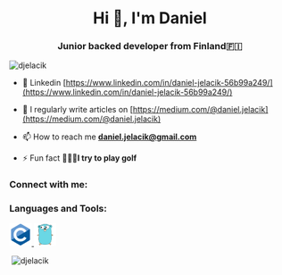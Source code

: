 <h1 align="center">Hi 👋, I'm Daniel</h1>
<h3 align="center">Junior backed developer from Finland🇫🇮</h3>

<p align="left"> <img src="https://komarev.com/ghpvc/?username=djelacik&label=Profile%20views&color=0e75b6&style=flat" alt="djelacik" /> </p>

- 📲 Linkedin [https://www.linkedin.com/in/daniel-jelacik-56b99a249/](https://www.linkedin.com/in/daniel-jelacik-56b99a249/)

- 📝 I regularly write articles on [https://medium.com/@daniel.jelacik](https://medium.com/@daniel.jelacik)

- 📫 How to reach me **daniel.jelacik@gmail.com**

- ⚡ Fun fact **🏌🏻‍♂️I try to play golf**

<h3 align="left">Connect with me:</h3>
<p align="left">
</p>

<h3 align="left">Languages and Tools:</h3>
<p align="left"> <a href="https://www.cprogramming.com/" target="_blank" rel="noreferrer"> <img src="https://raw.githubusercontent.com/devicons/devicon/master/icons/c/c-original.svg" alt="c" width="40" height="40"/> </a> <a href="https://golang.org" target="_blank" rel="noreferrer"> <img src="https://raw.githubusercontent.com/devicons/devicon/master/icons/go/go-original.svg" alt="go" width="40" height="40"/> </a> </p>

<p>&nbsp;<img align="center" src="https://github-readme-stats.vercel.app/api?username=djelacik&show_icons=true&locale=en" alt="djelacik" /></p>
